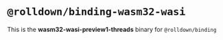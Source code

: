 # `@rolldown/binding-wasm32-wasi`

This is the **wasm32-wasi-preview1-threads** binary for `@rolldown/binding`
